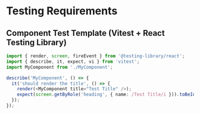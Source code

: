 # Testing Requirements

## Component Test Template (Vitest + React Testing Library)

```typescript
import { render, screen, fireEvent } from '@testing-library/react';
import { describe, it, expect, vi } from 'vitest';
import MyComponent from './MyComponent';

describe('MyComponent', () => {
  it('should render the title', () => {
    render(<MyComponent title="Test Title" />);
    expect(screen.getByRole('heading', { name: /Test Title/i })).toBeInTheDocument();
  });
});
```
